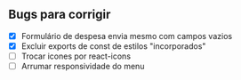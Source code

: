 ## Bugs para corrigir

- [x] Formulário de despesa envia mesmo com campos vazios
- [x] Excluir exports de const de estilos "incorporados"
- [ ] Trocar icones por react-icons
- [ ] Arrumar responsividade do menu

